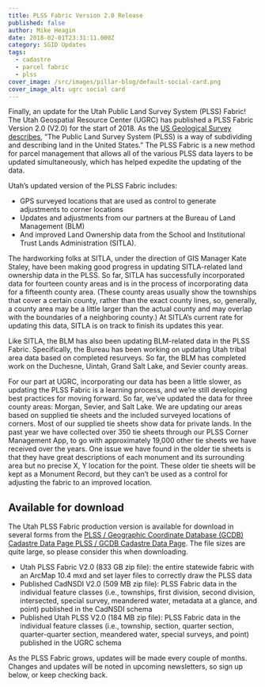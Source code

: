 ```yaml
---
title: PLSS Fabric Version 2.0 Release
published: false
author: Mike Heagin
date: 2018-02-01T23:31:11.000Z
category: SGID Updates
tags:
  - cadastre
  - parcel fabric
  - plss
cover_image: /src/images/pillar-blog/default-social-card.png
cover_image_alt: ugrc social card
---
```


Finally, an update for the Utah Public Land Survey System (PLSS) Fabric! The Utah Geospatial Resource Center (UGRC) has published a PLSS Fabric Version 2.0 (V2.0) for the start of 2018. As the [US Geological Survey describes](https://www.usgs.gov/core-science-systems/national-geospatial-program/small-scale-data), “The Public Land Survey System (PLSS) is a way of subdividing and describing land in the United States.” The PLSS Fabric is a new method for parcel management that allows all of the various PLSS data layers to be updated simultaneously, which has helped expedite the updating of the data.

Utah’s updated version of the PLSS Fabric includes:

- GPS surveyed locations that are used as control to generate adjustments to corner locations
- Updates and adjustments from our partners at the Bureau of Land Management (BLM)
- And improved Land Ownership data from the School and Institutional Trust Lands Administration (SITLA).

The hardworking folks at SITLA, under the direction of GIS Manager Kate Staley, have been making good progress in updating SITLA-related land ownership data in the PLSS. So far, SITLA has successfully incorporated data for fourteen county areas and is in the process of incorporating data for a fifteenth county area. (These county areas usually show the townships that cover a certain county, rather than the exact county lines, so, generally, a county area may be a little larger than the actual county and may overlap with the boundaries of a neighboring county.) At SITLA’s current rate for updating this data, SITLA is on track to finish its updates this year.

Like SITLA, the BLM has also been updating BLM-related data in the PLSS Fabric. Specifically, the Bureau has been working on updating Utah tribal area data based on completed resurveys. So far, the BLM has completed work on the Duchesne, Uintah, Grand Salt Lake, and Sevier county areas.

For our part at UGRC, incorporating our data has been a little slower, as updating the PLSS Fabric is a learning process, and we’re still developing best practices for moving forward. So far, we’ve updated the data for three county areas: Morgan, Sevier, and Salt Lake. We are updating our areas based on supplied tie sheets and the included surveyed locations of corners. Most of our supplied tie sheets show data for private lands. In the past year we have collected over 350 tie sheets through our PLSS Corner Management App, to go with approximately 19,000 other tie sheets we have received over the years. One issue we have found in the older tie sheets is that they have great descriptions of each monument and its surrounding area but no precise X, Y location for the point. These older tie sheets will be kept as a Monument Record, but they can’t be used as a control for adjusting the fabric to an improved location.

## Available for download

The Utah PLSS Fabric production version is available for download in several forms from the [PLSS / Geographic Coordinate Database (GCDB) Cadastre Data Page PLSS / GCDB Cadastre Data Page](/products/sgid/cadastre/parcel-fabric). The file sizes are quite large, so please consider this when downloading.

- Utah PLSS Fabric V2.0 (833 GB zip file): the entire statewide fabric with an ArcMap 10.4 mxd and set layer files to correctly draw the PLSS data
- Published CadNSDI V2.0 (509 MB zip file): PLSS Fabric data in the individual feature classes (i.e., townships, first division, second division, intersected, special survey, meandered water, metadata at a glance, and point) published in the CadNSDI schema
- Published Utah PLSS V2.0 (184 MB zip file): PLSS Fabric data in the individual feature classes (i.e., township, section, quarter section, quarter-quarter section, meandered water, special surveys, and point) published in the UGRC schema

As the PLSS Fabric grows, updates will be made every couple of months. Changes and updates will be noted in upcoming newsletters, so sign up below, or keep checking back.
